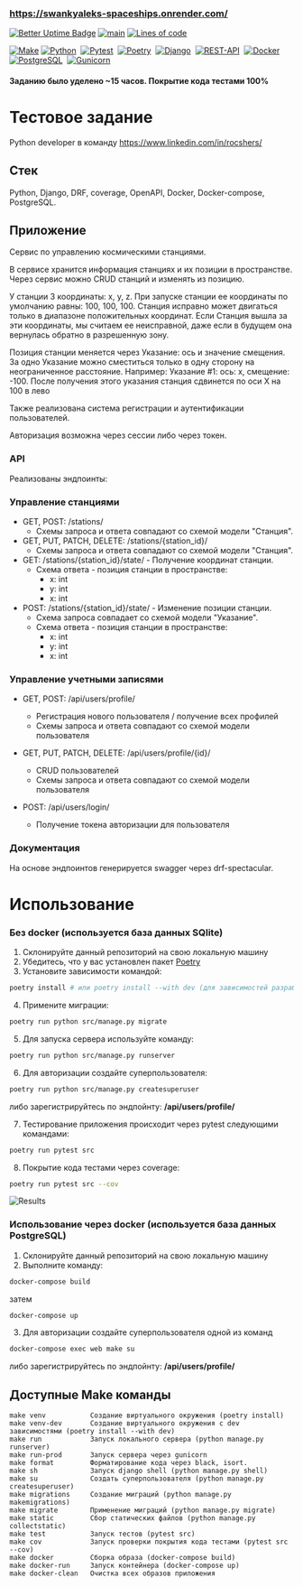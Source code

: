 ### https://swankyaleks-spaceships.onrender.com/


[![Better Uptime Badge](https://betteruptime.com/status-badges/v1/monitor/jnet.svg)](https://betteruptime.com/?utm_source=status_badge)
[![main](https://github.com/swankyalex/drf_rocshers_test_assignment/actions/workflows/python-app.yml/badge.svg?branch=master)](https://github.com/swankyalex/drf_rocshers_test_assignment/actions)
[![Lines of code](https://img.shields.io/tokei/lines/github/swankyalex/drf_rocshers_test_assignment)](https://github.com/swankyalex/drf_rocshers_test_assignment/tree/master)

[![Make](https://img.shields.io/badge/Make-%23008FBA.svg?style=for-the-badge&logo=gnu&logoColor=white)](https://www.gnu.org/software/make/)
[![Python](https://img.shields.io/badge/-Python-orange?logo=python&logoColor=white&style=for-the-badge)](https://www.python.org/)&nbsp;
[![Pytest](https://img.shields.io/badge/-Pytest-9cf?logo=pytest&logoColor=white&style=for-the-badge)](https://docs.pytest.org/en/7.2.x/)&nbsp;
[![Poetry](https://img.shields.io/badge/-poetry-purple?logo=poetry&style=for-the-badge&logoColor=white)](https://python-poetry.org/)&nbsp;
[![Django](https://img.shields.io/badge/-Django-green?logo=django&style=for-the-badge&url=https://www.djangoproject.com/)](https://www.djangoproject.com/)&nbsp;
[![REST-API](https://img.shields.io/badge/-RestAPI-9cf?logo=django&style=for-the-badge&url=https://www.djangoproject.com/)](https://www.django-rest-framework.org/)&nbsp;
[![Docker](https://img.shields.io/badge/-Docker-blue?logo=docker&style=for-the-badge&url=https://www.djangoproject.com/)](https://www.docker.com/)&nbsp;
[![PostgreSQL](https://img.shields.io/badge/-PostgreSQL-blue?logo=postgresql&style=for-the-badge&logoColor=white)](https://postgresql.org)&nbsp; 
[![Gunicorn](https://img.shields.io/badge/-gunicorn-green?logo=gunicorn&style=for-the-badge&logoColor=white)](https://gunicorn.org/)&nbsp;

#### Заданию было уделено ~15 часов. Покрытие кода тестами 100%

# Тестовое задание

Python developer в команду https://www.linkedin.com/in/rocshers/

## Стек

Python, Django, DRF, coverage, OpenAPI, Docker, Docker-compose, PostgreSQL. 


## Приложение

Сервис по управлению космическими станциями.

В сервисе хранится информация станциях и их позиции в пространстве. Через сервис можно CRUD станций и изменять из позицию.

У станции 3 координаты: x, y, z. При запуске станции ее координаты по умолчанию равны: 100, 100, 100.
Станция исправно может двигаться только в диапазоне положительных координат. Если Станция вышла за эти координаты, мы считаем ее неисправной, даже если в будущем она вернулась обратно в разрешенную зону.

Позиция станции меняется через Указание: ось и значение смещения. За одно Указание можно сместиться только в одну сторону на неограниченное расстояние.
Например:
Указание #1: ось: x, смещение: -100. После получения этого указания станция сдвинется по оси X на 100 в лево 

Также реализована система регистрации и аутентификации пользователей.

Авторизация возможна через сессии либо через токен.

### API

Реализованы эндпоинты:

### Управление станциями
* GET, POST: /stations/
	* Схемы запроса и ответа совпадают со схемой модели "Станция".
* GET, PUT, PATCH, DELETE: /stations/{station_id}/
	* Схемы запроса и ответа совпадают со схемой модели "Станция".
* GET: /stations/{station_id}/state/ - Получение координат станции.
	* Схема ответа - позиция станции в пространстве:
		* x: int
		* y: int
		* x: int
* POST: /stations/{station_id}/state/ - Изменение позиции станции.
	* Схема запроса совпадает со схемой модели "Указание".
	* Схема ответа - позиция станции в пространстве:
		* x: int
		* y: int
		* x: int
  
### Управление учетными записями
* GET, POST: /api/users/profile/
  * Регистрация нового пользователя / получение всех профилей
  * Схемы запроса и ответа совпадают со схемой модели пользователя
  
* GET, PUT, PATCH, DELETE: /api/users/profile/{id}/
  * CRUD пользователей 
  * Схемы запроса и ответа совпадают со схемой модели пользователя

* POST: /api/users/login/
  * Получение токена авторизации для пользователя

### Документация

На основе эндпоинтов генерируется swagger через drf-spectacular. 

# Использование
### Без docker (используется база данных SQlite)
1. Склонируйте данный репозиторий на свою локальную машину
2. Убедитесь, что у вас установлен пакет [Poetry](https://python-poetry.org/docs/)
3. Установите зависимости командой:
```sh
poetry install # или poetry install --with dev (для зависимостей разработки)
```
4. Примените миграции:
```sh
poetry run python src/manage.py migrate
```

5. Для запуска сервера используйте команду:
```sh
poetry run python src/manage.py runserver 
```

6. Для авторизации создайте суперпользователя:
```sh
poetry run python src/manage.py createsuperuser 
```
либо зарегистрируйтесь по эндпойнту:
**/api/users/profile/**

7. Тестирование приложения происходит через pytest следующими командами:
```sh
poetry run pytest src 
```
8. Покрытие кода тестами через coverage:
```sh
poetry run pytest src --cov 
```

![Results](https://i.ibb.co/dt8cvhX/Screenshot-from-2022-11-20-15-53-07.png)

### Использование через docker (используется база данных PostgreSQL)
1. Склонируйте данный репозиторий на свою локальную машину
2. Выполните команду:
```sh
docker-compose build  
```
затем
```sh
docker-compose up 
```

3. Для авторизации создайте суперпользователя одной из команд
```sh
docker-compose exec web make su 
```

либо зарегистрируйтесь по эндпойнту:
**/api/users/profile/**

## Доступные Make команды

```
make venv           Создание виртуального окружения (poetry install)
make venv-dev       Создание виртуального окружения c dev зависимостями (poetry install --with dev)
make run            Запуск локального сервера (python manage.py runserver)
make run-prod       Запуск сервера через gunicorn
make format         Форматирование кода через black, isort.
make sh             Запуск django shell (python manage.py shell)
make su             Создать суперпользователя (python manage.py createsuperuser)
make migrations     Создание миграций (python manage.py makemigrations)
make migrate        Применение миграций (python manage.py migrate)
make static         Сбор статических файлов (python manage.py collectstatic)
make test           Запуск тестов (pytest src)
make cov            Запуск проверки покрытия кода тестами (pytest src --cov)
make docker         Сборка образа (docker-compose build)
make docker-run     Запуск контейнера (docker-compose up)
make docker-clean   Очистка всех образов приложения
```
